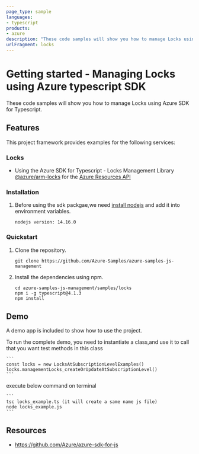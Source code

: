```yaml
---
page_type: sample
languages:
- typescript
products:
- azure
description: "These code samples will show you how to manage Locks using Azure SDK for Typescript."
urlFragment: locks
---
```


# Getting started - Managing Locks using Azure typescript SDK

These code samples will show you how to manage Locks using Azure SDK for Typescript.

## Features

This project framework provides examples for the following services:

### Locks
* Using the Azure SDK for Typescript - Locks Management Library [@azure/arm-locks](https://www.npmjs.com/package/@azure/arm-locks) for the [Azure Resources API](https://docs.microsoft.com/en-us/rest/api/resources/)


### Installation

1.  Before using the sdk packgae,we need [install nodejs](https://nodejs.org/en/download/) and add it into environment variables.

    ```
    nodejs version: 14.16.0
    ```
### Quickstart

1.  Clone the repository.

    ```
    git clone https://github.com/Azure-Samples/azure-samples-js-management
    ```

2.  Install the dependencies using npm.

    ```
    cd azure-samples-js-management/samples/locks
    npm i -g typescript@4.1.3
    npm install
    ```

## Demo

A demo app is included to show how to use the project.

To run the complete demo, you need to instantiate a class,and use it to call that you want test methods in this class 

    ```
    const locks = new LocksAtSubscriptionLevelExamples()
    locks.managementLocks_createOrUpdateAtSubscriptionLevel()
    ```

execute below command on terminal

    ```
    tsc locks_example.ts (it will create a same name js file)
    node locks_example.js
    ```

## Resources

- https://github.com/Azure/azure-sdk-for-js